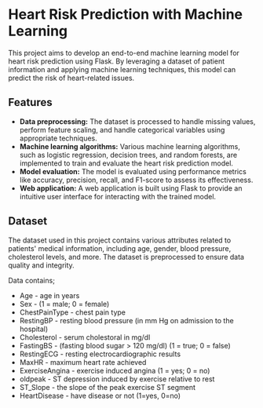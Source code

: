 # Heart Risk Prediction with Machine Learning


This project aims to develop an end-to-end machine learning model for heart risk prediction using Flask. By leveraging a dataset of patient information and applying machine learning techniques, this model can predict the risk of heart-related issues.

## Features

- **Data preprocessing:** The dataset is processed to handle missing values, perform feature scaling, and handle categorical variables using appropriate techniques.
- **Machine learning algorithms:** Various machine learning algorithms, such as logistic regression, decision trees, and random forests, are implemented to train and evaluate the heart risk prediction model.
- **Model evaluation:** The model is evaluated using performance metrics like accuracy, precision, recall, and F1-score to assess its effectiveness.
- **Web application:** A web application is built using Flask to provide an intuitive user interface for interacting with the trained model.

## Dataset

The dataset used in this project contains various attributes related to patients' medical information, including age, gender, blood pressure, cholesterol levels, and more. The dataset is preprocessed to ensure data quality and integrity.

Data contains;
- Age - age in years
- Sex - (1 = male; 0 = female)
- ChestPainType - chest pain type
- RestingBP - resting blood pressure (in mm Hg on admission to the hospital)
- Cholesterol - serum cholestoral in mg/dl
- FastingBS - (fasting blood sugar > 120 mg/dl) (1 = true; 0 = false)
- RestingECG - resting electrocardiographic results
- MaxHR - maximum heart rate achieved
- ExerciseAngina - exercise induced angina (1 = yes; 0 = no)
- oldpeak - ST depression induced by exercise relative to rest
- ST_Slope - the slope of the peak exercise ST segment
- HeartDisease - have disease or not (1=yes, 0=no)
